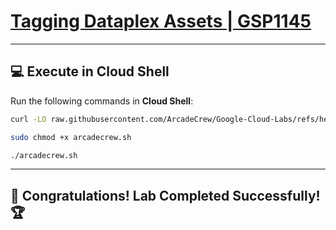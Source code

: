 # [Tagging Dataplex Assets | GSP1145](https://www.cloudskillsboost.google/focuses/62711?parent=catalog)  

---
## 💻 **Execute in Cloud Shell**  
Run the following commands in **Cloud Shell**:  
```bash
curl -LO raw.githubusercontent.com/ArcadeCrew/Google-Cloud-Labs/refs/heads/main/Tagging%20Dataplex%20Assets/arcadecrew.sh

sudo chmod +x arcadecrew.sh

./arcadecrew.sh
```  
---

## 🎉 **Congratulations! Lab Completed Successfully!** 🏆  
